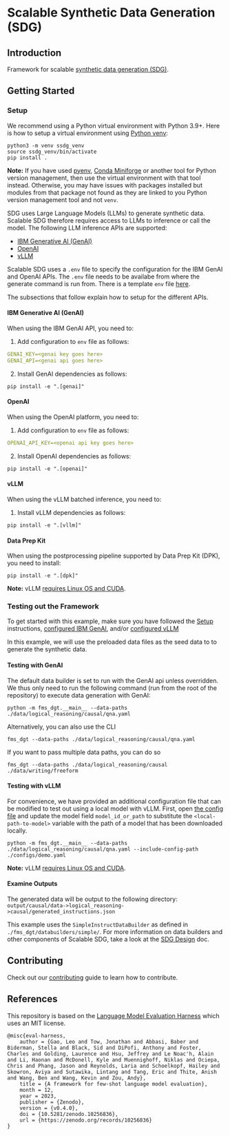 # Scalable Synthetic Data Generation (SDG)

## Introduction

Framework for scalable [synthetic data generation (SDG)](https://en.wikipedia.org/wiki/Synthetic_data).

## Getting Started

### Setup

We recommend using a Python virtual environment with Python 3.9+. Here is how to setup a virtual environment using [Python venv](https://docs.python.org/3/library/venv.html):

```
python3 -m venv ssdg_venv
source ssdg_venv/bin/activate
pip install .
```

**Note:** If you have used [pyenv](https://github.com/pyenv/pyenv), [Conda Miniforge](https://github.com/conda-forge/miniforge) or another tool for Python version management, then use the virtual environment with that tool instead. Otherwise, you may have issues with packages installed but modules from that package not found as they are linked to you Python version management tool and not `venv`.

SDG uses Large Language Models (LLMs) to generate synthetic data. Scalable SDG therefore requires access to LLMs to inference or call the model. The following LLM inference APIs are supported:

- [IBM Generative AI (GenAI)](https://ibm.github.io/ibm-generative-ai/v3.0.0/index.html)
- [OpenAI](https://github.com/openai/openai-python)
- [vLLM](https://github.com/vllm-project/vllm)

Scalable SDG uses a `.env` file to specify the configuration for the IBM GenAI and OpenAI APIs. The `.env` file needs to be availabe from where the generate command is run from. There is a template `env` file [here](https://github.com/foundation-model-stack/fms-sdg/blob/main/.env.example).

The subsections that follow explain how to setup for the different APIs.

#### IBM Generative AI (GenAI)

When using the IBM GenAI API, you need to:

1. Add configuration to `env` file as follows:

```yaml
GENAI_KEY=<genai key goes here>
GENAI_API=<genai api goes here>
```

2. Install GenAI dependencies as follows:

```command
pip install -e ".[genai]"
```

#### OpenAI

When using the OpenAI platform, you need to:

1. Add configuration to `env` file as follows:

```yaml
OPENAI_API_KEY=<openai api key goes here>
```

2. Install OpenAI dependencies as follows:

```command
pip install -e ".[openai]"
```

#### vLLM

When using the vLLM batched inference, you need to:

1. Install vLLM dependencies as follows:

```command
pip install -e ".[vllm]"
```

#### Data Prep Kit 

When using the postprocessing pipeline supported by Data Prep Kit (DPK), you need to install:
```command
pip install -e ".[dpk]"
```

**Note:** vLLM [requires Linux OS and CUDA](https://docs.vllm.ai/en/latest/getting_started/installation.html#requirements).

### Testing out the Framework

To get started with this example, make sure you have followed the [Setup](#setup) instructions, [configured IBM GenAI](#ibm-generative-ai-genai), and/or [configured vLLM](#vLLM)

In this example, we will use the preloaded data files as the seed data to to generate the synthetic data.

#### Testing with GenAI

The default data builder is set to run with the GenAI api unless overridden. We thus only need to run the following command (run from the root of the repository) to execute data generation with GenAI:

```command
python -m fms_dgt.__main__ --data-paths ./data/logical_reasoning/causal/qna.yaml
```

Alternatively, you can also use the CLI

```command
fms_dgt --data-paths ./data/logical_reasoning/causal/qna.yaml
```

If you want to pass multiple data paths, you can do so
```command
fms_dgt --data-paths ./data/logical_reasoning/causal ./data/writing/freeform
```

#### Testing with vLLM

For convenience, we have provided an additional configuration file that can be modified to test out using a local model with vLLM. First, open [the config file](./configs/demo.yaml) and update the model field `model_id_or_path` to substitute the `<local-path-to-model>` variable with the path of a model that has been downloaded locally.

```command
python -m fms_dgt.__main__ --data-paths ./data/logical_reasoning/causal/qna.yaml --include-config-path ./configs/demo.yaml
```

**Note:** vLLM [requires Linux OS and CUDA](https://docs.vllm.ai/en/latest/getting_started/installation.html#requirements).

#### Examine Outputs

The generated data will be output to the following directory: `output/causal/data->logical_reasoning->causal/generated_instructions.json`

This example uses the `SimpleInstructDataBuilder` as defined in `./fms_dgt/databuilders/simple/`. For more information on data builders and other components of Scalable SDG, take a look at the [SDG Design](./docs/sdg_design.md) doc.

## Contributing

Check out our [contributing](./CONTRIBUTING.md) guide to learn how to contribute.

## References

This repository is based on the [Language Model Evaluation Harness](https://github.com/EleutherAI/lm-evaluation-harness) which uses an MIT license.

```citation
@misc{eval-harness,
    author = {Gao, Leo and Tow, Jonathan and Abbasi, Baber and Biderman, Stella and Black, Sid and DiPofi, Anthony and Foster, Charles and Golding, Laurence and Hsu, Jeffrey and Le Noac'h, Alain and Li, Haonan and McDonell, Kyle and Muennighoff, Niklas and Ociepa, Chris and Phang, Jason and Reynolds, Laria and Schoelkopf, Hailey and Skowron, Aviya and Sutawika, Lintang and Tang, Eric and Thite, Anish and Wang, Ben and Wang, Kevin and Zou, Andy},
    title = {A framework for few-shot language model evaluation},
    month = 12,
    year = 2023,
    publisher = {Zenodo},
    version = {v0.4.0},
    doi = {10.5281/zenodo.10256836},
    url = {https://zenodo.org/records/10256836}
}
```
